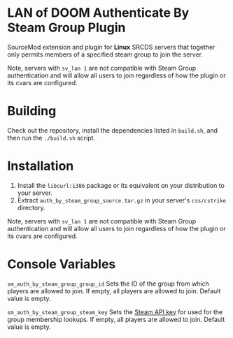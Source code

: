 # LAN of DOOM Authenticate By Steam Group Plugin
SourceMod extension and plugin for **Linux** SRCDS servers that together only permits members of a specified steam group to join the server.

Note, servers with ``sv_lan 1`` are not compatible with Steam Group authentication and will allow all users to join regardless of how the plugin or its cvars are configured.

# Building
Check out the repository, install the dependencies listed in ``build.sh``, and then run the ``./build.sh`` script.

# Installation
1) Install the ``libcurl:i386`` package or its equivalent on your distribution to your server.
2) Extract ``auth_by_steam_group_source.tar.gz`` in your server's ``css/cstrike`` directory.

Note, servers with ``sv_lan 1`` are not compatible with Steam Group authentication and will allow all users to join regardless of how the plugin or its cvars are configured.

# Console Variables
``sm_auth_by_steam_group_group_id`` Sets the ID of the group from which players are allowed to join. If empty, all players are allowed to join. Default value is empty.

``sm_auth_by_steam_group_steam_key`` Sets the [Steam API key](https://steamcommunity.com/dev/apikey) for used for the group membership lookups. If empty, all players are allowed to join. Default value is empty.
